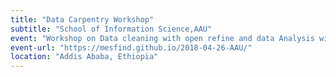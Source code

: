 ```yaml
---
title: "Data Carpentry Workshop"
subtitle: "School of Information Science,AAU"
event: "Workshop on Data cleaning with open refine and data Analysis with R"
event-url: "https://mesfind.github.io/2018-04-26-AAU/"
location: "Addis Ababa, Ethiopia"
---
```


